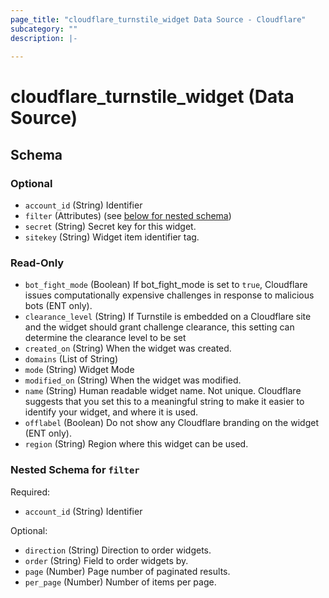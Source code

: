 ```yaml
---
page_title: "cloudflare_turnstile_widget Data Source - Cloudflare"
subcategory: ""
description: |-
  
---
```


# cloudflare_turnstile_widget (Data Source)




<!-- schema generated by tfplugindocs -->
## Schema

### Optional

- `account_id` (String) Identifier
- `filter` (Attributes) (see [below for nested schema](#nestedatt--filter))
- `secret` (String) Secret key for this widget.
- `sitekey` (String) Widget item identifier tag.

### Read-Only

- `bot_fight_mode` (Boolean) If bot_fight_mode is set to `true`, Cloudflare issues computationally
expensive challenges in response to malicious bots (ENT only).
- `clearance_level` (String) If Turnstile is embedded on a Cloudflare site and the widget should grant challenge clearance,
this setting can determine the clearance level to be set
- `created_on` (String) When the widget was created.
- `domains` (List of String)
- `mode` (String) Widget Mode
- `modified_on` (String) When the widget was modified.
- `name` (String) Human readable widget name. Not unique. Cloudflare suggests that you
set this to a meaningful string to make it easier to identify your
widget, and where it is used.
- `offlabel` (Boolean) Do not show any Cloudflare branding on the widget (ENT only).
- `region` (String) Region where this widget can be used.

<a id="nestedatt--filter"></a>
### Nested Schema for `filter`

Required:

- `account_id` (String) Identifier

Optional:

- `direction` (String) Direction to order widgets.
- `order` (String) Field to order widgets by.
- `page` (Number) Page number of paginated results.
- `per_page` (Number) Number of items per page.


